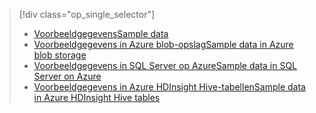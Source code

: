 > [!div class="op_single_selector"]
> * [<span data-ttu-id="26319-101">Voorbeeldgegevens</span><span class="sxs-lookup"><span data-stu-id="26319-101">Sample data</span></span>](../articles/machine-learning/machine-learning-data-science-sample-data.md)
> * [<span data-ttu-id="26319-102">Voorbeeldgegevens in Azure blob-opslag</span><span class="sxs-lookup"><span data-stu-id="26319-102">Sample data in Azure blob storage</span></span>](../articles/machine-learning/machine-learning-data-science-sample-data-blob.md)
> * [<span data-ttu-id="26319-103">Voorbeeldgegevens in SQL Server op Azure</span><span class="sxs-lookup"><span data-stu-id="26319-103">Sample data in SQL Server on Azure</span></span>](../articles/machine-learning/machine-learning-data-science-sample-data-sql-server.md)
> * [<span data-ttu-id="26319-104">Voorbeeldgegevens in Azure HDInsight Hive-tabellen</span><span class="sxs-lookup"><span data-stu-id="26319-104">Sample data in Azure HDInsight Hive tables</span></span>](../articles/machine-learning/machine-learning-data-science-sample-data-hive.md)
> 
> 

